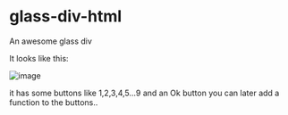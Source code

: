 # glass-div-html
An awesome glass div

It looks like this:

![image](https://user-images.githubusercontent.com/116092612/197181857-412311af-5c56-4e3f-853b-d6b4272d3d51.png)





it has some buttons like 1,2,3,4,5...9
and an Ok button
you can later add a function to the buttons..
